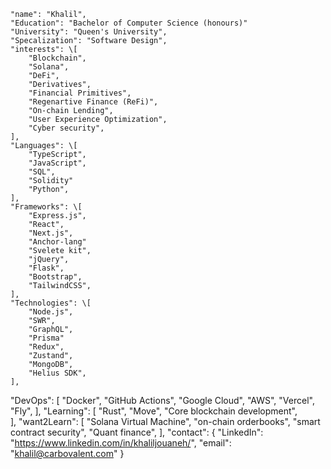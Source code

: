 
    "name": "Khalil",
    "Education": "Bachelor of Computer Science (honours)"
    "University": "Queen's University",
    "Specalization": "Software Design", 
    "interests": \[
        "Blockchain",
        "Solana",
        "DeFi",
        "Derivatives",
        "Financial Primitives",
        "Regenartive Finance (ReFi)", 
        "On-chain Lending",
        "User Experience Optimization",
        "Cyber security",
    ],
    "Languages": \[
        "TypeScript",
        "JavaScript",
        "SQL",
        "Solidity"
        "Python",
    ],
    "Frameworks": \[
        "Express.js",
        "React",
        "Next.js",
        "Anchor-lang"
        "Svelete kit",
        "jQuery",
        "Flask",
        "Bootstrap",
        "TailwindCSS",
    ],
    "Technologies": \[
        "Node.js",
        "SWR",
        "GraphQL",
        "Prisma"
        "Redux",
        "Zustand",
        "MongoDB",
        "Helius SDK",
    ],
   "DevOps": \[
        "Docker",
        "GitHub Actions",
        "Google Cloud",
        "AWS",
        "Vercel",
        "Fly",
    ],
  "Learning": \[
        "Rust",
        "Move",
        "Core blockchain development",  
    ],
    "want2Learn": \[
        "Solana Virtual Machine",
        "on-chain orderbooks",
        "smart contract security",
        "Quant finance",
    ],
    "contact": {
        "LinkedIn": "https://www.linkedin.com/in/khaliljouaneh/",
        "email": "khalil@carbovalent.com"
    }
